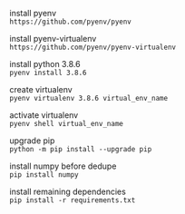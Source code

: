 install pyenv  
`https://github.com/pyenv/pyenv`

install pyenv-virtualenv  
`https://github.com/pyenv/pyenv-virtualenv`

install python 3.8.6  
`pyenv install 3.8.6`

create virtualenv  
`pyenv virtualenv 3.8.6 virtual_env_name`

activate virtualenv  
`pyenv shell virtual_env_name`

upgrade pip  
`python -m pip install --upgrade pip`

install numpy before dedupe  
`pip install numpy`

install remaining dependencies  
`pip install -r requirements.txt`
